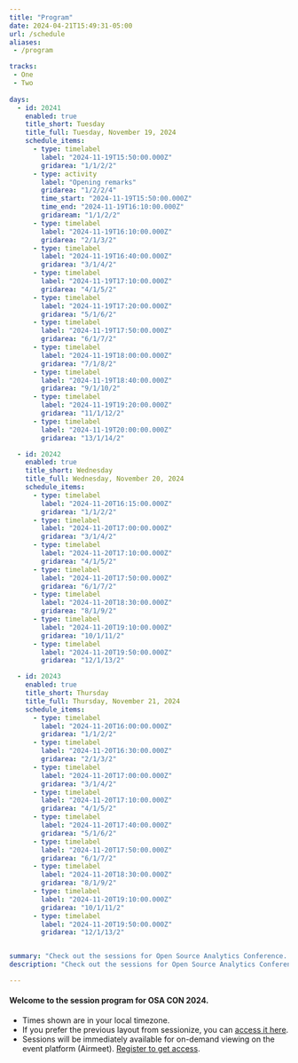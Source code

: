 ```yaml
---
title: "Program"
date: 2024-04-21T15:49:31-05:00
url: /schedule
aliases:
 - /program

tracks:
 - One
 - Two
 
days:  
  - id: 20241
    enabled: true
    title_short: Tuesday
    title_full: Tuesday, November 19, 2024
    schedule_items: 
      - type: timelabel
        label: "2024-11-19T15:50:00.000Z"
        gridarea: "1/1/2/2"
      - type: activity
        label: "Opening remarks"
        gridarea: "1/2/2/4"
        time_start: "2024-11-19T15:50:00.000Z"
        time_end: "2024-11-19T16:10:00.000Z"
        gridaream: "1/1/2/2"
      - type: timelabel
        label: "2024-11-19T16:10:00.000Z"
        gridarea: "2/1/3/2"
      - type: timelabel
        label: "2024-11-19T16:40:00.000Z"
        gridarea: "3/1/4/2"
      - type: timelabel
        label: "2024-11-19T17:10:00.000Z"
        gridarea: "4/1/5/2"
      - type: timelabel
        label: "2024-11-19T17:20:00.000Z"
        gridarea: "5/1/6/2"
      - type: timelabel
        label: "2024-11-19T17:50:00.000Z"
        gridarea: "6/1/7/2"
      - type: timelabel
        label: "2024-11-19T18:00:00.000Z"
        gridarea: "7/1/8/2"
      - type: timelabel
        label: "2024-11-19T18:40:00.000Z"
        gridarea: "9/1/10/2"
      - type: timelabel
        label: "2024-11-19T19:20:00.000Z"
        gridarea: "11/1/12/2"
      - type: timelabel
        label: "2024-11-19T20:00:00.000Z"
        gridarea: "13/1/14/2"

  - id: 20242
    enabled: true
    title_short: Wednesday
    title_full: Wednesday, November 20, 2024
    schedule_items: 
      - type: timelabel
        label: "2024-11-20T16:15:00.000Z"
        gridarea: "1/1/2/2"
      - type: timelabel
        label: "2024-11-20T17:00:00.000Z"
        gridarea: "3/1/4/2"
      - type: timelabel
        label: "2024-11-20T17:10:00.000Z"
        gridarea: "4/1/5/2"
      - type: timelabel
        label: "2024-11-20T17:50:00.000Z"
        gridarea: "6/1/7/2"
      - type: timelabel
        label: "2024-11-20T18:30:00.000Z"
        gridarea: "8/1/9/2"
      - type: timelabel
        label: "2024-11-20T19:10:00.000Z"
        gridarea: "10/1/11/2"
      - type: timelabel
        label: "2024-11-20T19:50:00.000Z"
        gridarea: "12/1/13/2"

  - id: 20243
    enabled: true
    title_short: Thursday
    title_full: Thursday, November 21, 2024
    schedule_items: 
      - type: timelabel
        label: "2024-11-20T16:00:00.000Z"
        gridarea: "1/1/2/2"
      - type: timelabel
        label: "2024-11-20T16:30:00.000Z"
        gridarea: "2/1/3/2"
      - type: timelabel
        label: "2024-11-20T17:00:00.000Z"
        gridarea: "3/1/4/2"
      - type: timelabel
        label: "2024-11-20T17:10:00.000Z"
        gridarea: "4/1/5/2"
      - type: timelabel
        label: "2024-11-20T17:40:00.000Z"
        gridarea: "5/1/6/2"
      - type: timelabel
        label: "2024-11-20T17:50:00.000Z"
        gridarea: "6/1/7/2"
      - type: timelabel
        label: "2024-11-20T18:30:00.000Z"
        gridarea: "8/1/9/2"
      - type: timelabel
        label: "2024-11-20T19:10:00.000Z"
        gridarea: "10/1/11/2"
      - type: timelabel
        label: "2024-11-20T19:50:00.000Z"
        gridarea: "12/1/13/2"


summary: "Check out the sessions for Open Source Analytics Conference. Join us in this free and online event."
description: "Check out the sessions for Open Source Analytics Conference. Join us in this free and online event."

---
```


<h4 class="mb-4">Welcome to the session program for OSA CON 2024. </h4>

* Times shown are in your local timezone.
* If you prefer the previous layout from sessionize, you can <a href="/program-sessionize">access it here</a>.
* Sessions will be immediately available for on-demand viewing on the event platform (Airmeet). [Register to get access](/register).




